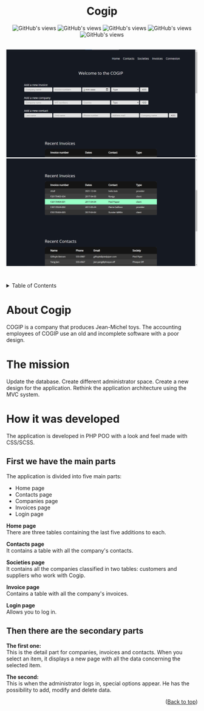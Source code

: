 

<div id="top"></div>

<h1 align="center">Cogip</h1>
<p align="center">
<img width="auto" height="auto" src="https://img.shields.io/badge/HTML5-E34F26?style=for-the-badge&logo=html5&logoColor=white" alt="GitHub's views"/>
<img width="auto" height="auto" src="https://img.shields.io/badge/CSS3-1572B6?style=for-the-badge&logo=css3&logoColor=white" alt="GitHub's views"/>
<img width="auto" height="auto" src="https://img.shields.io/badge/JavaScript-F7DF1E?style=for-the-badge&logo=javascript&logoColor=black" alt="GitHub's views"/>
<img width="auto" height="auto" src="https://img.shields.io/badge/PHP-777BB4?style=for-the-badge&logo=php&logoColor=white" alt="GitHub's views"/>
<img width="auto" height="auto" src="https://img.shields.io/badge/MySQL-00000F?style=for-the-badge&logo=mysql&logoColor=white" alt="GitHub's views"/>
</p>


<!-- PROJECT LOGO -->
<br/>
<div align="center">
  <a href="#">
    <img src="home_one.png" alt="Logo">
  </a>
	<a href="#">
    <img src="home_two.png" alt="Logo">
  </a>
</div>
  <h1></h1>

<!-- TABLE OF CONTENTS -->
<details>
	<summary>Table of Contents</summary>
	<ol>
		<li><a href="#About-Cogip">About Cogip</a></li>
		<li><a href="#The-mission">The mission</a></li>
		<li><a href="#How-it-was-developed">How it was developed</a>
			<ul>
			<li><a href="#First-we-have-the-main-parts">First we have the main parts</a></li>
			<li><a href="#Then-there-are-the-secondary-parts">Then there are the secondary parts</a></li>
			</ul>
		</li>
		<li><a href="#Collaborators">Collaborators</a></li>
	</ol>
</details>


# About Cogip

COGIP is a company that produces Jean-Michel toys.
The accounting employees of COGIP use an old and incomplete software with a poor design.



# The mission


Update the database.
Create different administrator space. 
Create a new design for the application.
Rethink the application architecture using the MVC system.

# How it was developed

The application is developed in PHP POO with a look and feel made with CSS/SCSS. 

## First we have the main parts
The application is divided into five main parts:
- Home page
- Contacts page
- Companies page
- Invoices page
- Login page


 **Home page** <br/>
There are three tables containing the last five additions to each.

**Contacts page**<br/>
It contains a table with all the company's contacts.

 **Societies page**<br/>
It contains all the companies classified in two tables: customers and suppliers who work with Cogip.

**Invoice page**<br/>
Contains a table with all the company's invoices.

**Login page**<br/>
Allows you to log in.

## Then there are the secondary parts

**The first one:**<br/> 
This is the detail part for companies, invoices and contacts.
When you select an item, it displays a new page with all the data concerning the selected item. 

**The second:**<br/> 
This is when the administrator logs in, special options appear. He has the possibility to add, modify and delete data.


<p align="right">(<a href="#top">Back to top</a>)</p>



